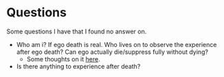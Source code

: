 # Questions

Some questions I have that I found no answer on.

- Who am i? If ego death is real. Who lives on to observe the experience after ego death? Can ego actually die/suppress fully without dying?
  - Some thoughts on it [here](../consciousness/ego.md).
- Is there anything to experience after death?

